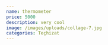 ```yaml
---
name: thermometer
price: 5000
description: very cool
image: /images/uploads/collage-7.jpg
categories: Teçhizat
---
```

